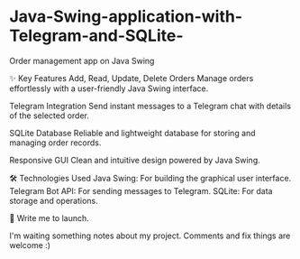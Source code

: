 # Java-Swing-application-with-Telegram-and-SQLite-

Order management app on Java Swing 

✨ Key Features
Add, Read, Update, Delete Orders
Manage orders effortlessly with a user-friendly Java Swing interface.

Telegram Integration
Send instant messages to a Telegram chat with details of the selected order.

SQLite Database
Reliable and lightweight database for storing and managing order records.

Responsive GUI
Clean and intuitive design powered by Java Swing.

🛠️ Technologies Used
Java Swing: For building the graphical user interface.
Telegram Bot API: For sending messages to Telegram.
SQLite: For data storage and operations.

🚀 Write me to launch. 

I'm waiting something notes about my project. Comments and fix things are welcome :)

